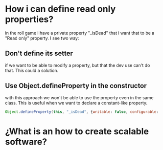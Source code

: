 # How i can define read only properties?
in the roll game i have a private property "_isDead"  that i want that to be a "Read only" property. I see two way:

## Don't define its setter
if we want to be able to modify a property, but that the dev use can't do that.  This could a solution.

## Use Object.defineProperty in the constructor
with this approach we won't be able to use the property even in the same class.
This is useful when we want to declare a constant-like property.
```js
Object.defineProperty(this, "_isDead", {writable: false, configurable: false}); in the constructor
```
# ¿What is an how to create scalable software?